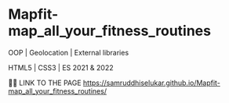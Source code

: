 # Mapfit-map_all_your_fitness_routines
OOP | Geolocation | External libraries

HTML5 | CSS3 | ES 2021 & 2022

👩‍💻 LINK TO THE PAGE https://samruddhiselukar.github.io/Mapfit-map_all_your_fitness_routines/
